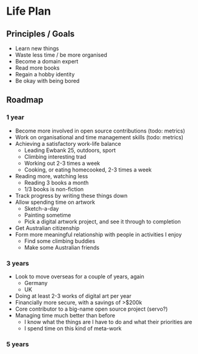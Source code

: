 # Life Plan

## Principles / Goals

* Learn new things
* Waste less time / be more organised
* Become a domain expert
* Read more books
* Regain a hobby identity
* Be okay with being bored

## Roadmap

### 1 year

* Become more involved in open source contributions (todo: metrics)
* Work on organisational and time management skills (todo: metrics)
* Achieving a satisfactory work-life balance
    * Leading Ewbank 25, outdoors, sport
    * Climbing interesting trad
    * Working out 2-3 times a week
    * Cooking, or eating homecooked, 2-3 times a week
* Reading more, watching less
    * Reading 3 books a month
    * 1/3 books is non-fiction
* Track progress by writing these things down
* Allow spending time on artwork
    * Sketch-a-day
    * Painting sometime
    * Pick a digital artwork project, and see it through to completion
* Get Australian citizenship
* Form more meaningful relationship with people in activities I enjoy
    * Find some climbing buddies
    * Make some Australian friends

### 3 years

* Look to move overseas for a couple of years, again
    * Germany
    * UK
* Doing at least 2-3 works of digital art per year
* Financially more secure, with a savings of &gt;$200k
* Core contributor to a big-name open source project (servo?)
* Managing time much better than before
    * I know what the things are I have to do and what their priorities are
    * I spend time on this kind of meta-work

### 5 years
